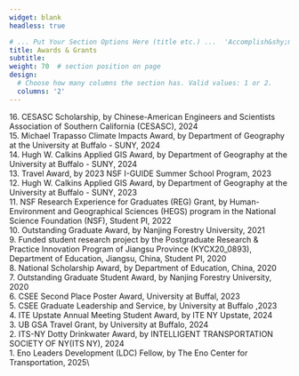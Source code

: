 ```yaml
---
widget: blank
headless: true

# ... Put Your Section Options Here (title etc.) ...  'Accomplish&shy;ments'
title: Awards & Grants
subtitle:
weight: 70  # section position on page
design:
  # Choose how many columns the section has. Valid values: 1 or 2.
  columns: '2'
---
```


16\. CESASC Scholarship, by Chinese-American Engineers and Scientists Association of Southern California (CESASC), 2024\
15\. Michael Trapasso Climate Impacts Award, by Department of Geography at the University at Buffalo - SUNY, 2024\
14\. Hugh W. Calkins Applied GIS Award, by Department of Geography at the University at Buffalo - SUNY, 2024\
13\. Travel Award, by 2023 NSF I-GUIDE Summer School Program, 2023\
12\. Hugh W. Calkins Applied GIS Award, by Department of Geography at the University at Buffalo - SUNY, 2023\
11\. NSF Research Experience for Graduates (REG) Grant, by Human-Environment and Geographical Sciences (HEGS) program in the National Science Foundation (NSF), Student PI, 2022\
10\. Outstanding Graduate Award, by Nanjing Forestry University, 2021\
9\. Funded student research project by the Postgraduate Research & Practice Innovation Program of Jiangsu Province (KYCX20_0893), Department of Education, Jiangsu, China, Student PI, 2020\
8\. National Scholarship Award, by Department of Education, China, 2020\
7\. Outstanding Graduate Student Award, by Nanjing Forestry University, 2020\
6\. CSEE Second Place Poster Award, University at Buffal, 2023\
5\. CSEE Graduate Leadership and Service, by University at Buffalo ,2023\
4\. ITE Upstate Annual Meeting Student Award, by ITE NY Upstate, 2024\
3\. UB GSA Travel Grant, by University at Buffalo, 2024\
2\. ITS-NY Dotty Drinkwater Award, by INTELLIGENT TRANSPORTATION SOCIETY OF NY(ITS NY), 2024\
1\. Eno Leaders Development (LDC) Fellow, by The Eno Center for Transportation, 2025\



